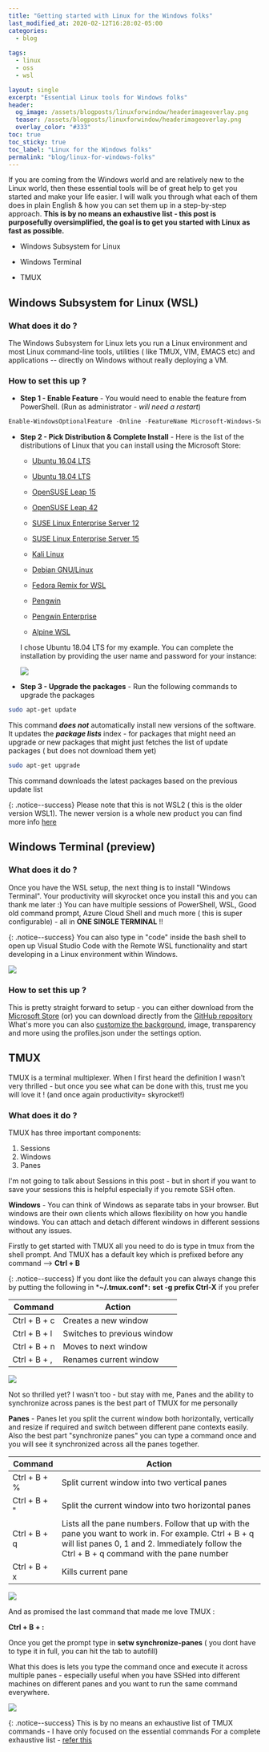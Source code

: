```yaml
---
title: "Getting started with Linux for the Windows folks"
last_modified_at: 2020-02-12T16:28:02-05:00
categories:
  - blog
  
tags:
  - linux
  - oss
  - wsl

layout: single
excerpt: "Essential Linux tools for Windows folks"
header:
  og_image: /assets/blogposts/linuxforwindow/headerimageoverlay.png
  teaser: /assets/blogposts/linuxforwindow/headerimageoverlay.png
  overlay_color: "#333"
toc: true
toc_sticky: true
toc_label: "Linux for the Windows folks"
permalink: "blog/linux-for-windows-folks"
---
```




If you are coming from the Windows world and are relatively new to the Linux world, then these essential tools will be of great help to get you started and make your life easier. I will walk you through what each of them does in plain English & how you can set them up in a step-by-step approach. **This is by no means an exhaustive list - this post is purposefully oversimplified, the goal is to get you started with Linux as fast as possible.**



- Windows Subsystem for Linux

- Windows Terminal 

- TMUX

  

## Windows Subsystem for Linux (WSL)



### What does it do ? 

The Windows Subsystem for Linux lets you run a Linux environment and most Linux command-line tools, utilities ( like TMUX, VIM, EMACS etc) and applications -- directly on Windows without really deploying a VM.  



### How to set this up ? 

- **Step 1 - Enable Feature** - You would need to enable the feature from PowerShell. (Run as administrator - *will need a restart*)

```powershell
Enable-WindowsOptionalFeature -Online -FeatureName Microsoft-Windows-Subsystem-Linux
```

- **Step 2 - Pick Distribution & Complete Install** - Here is the list of the distributions of Linux that you can install using the Microsoft Store: 

  - [Ubuntu 16.04 LTS](https://www.microsoft.com/store/apps/9pjn388hp8c9)

  - [Ubuntu 18.04 LTS](https://www.microsoft.com/store/apps/9N9TNGVNDL3Q)

  - [OpenSUSE Leap 15](https://www.microsoft.com/store/apps/9n1tb6fpvj8c)

  - [OpenSUSE Leap 42](https://www.microsoft.com/store/apps/9njvjts82tjx)

  - [SUSE Linux Enterprise Server 12](https://www.microsoft.com/store/apps/9p32mwbh6cns)

  - [SUSE Linux Enterprise Server 15](https://www.microsoft.com/store/apps/9pmw35d7fnlx)

  - [Kali Linux](https://www.microsoft.com/store/apps/9PKR34TNCV07)

  - [Debian GNU/Linux](https://www.microsoft.com/store/apps/9MSVKQC78PK6)

  - [Fedora Remix for WSL](https://www.microsoft.com/store/apps/9n6gdm4k2hnc)

  - [Pengwin](https://www.microsoft.com/store/apps/9NV1GV1PXZ6P)

  - [Pengwin Enterprise](https://www.microsoft.com/store/apps/9N8LP0X93VCP)

  - [Alpine WSL](https://www.microsoft.com/store/apps/9p804crf0395) 

    

  I chose Ubuntu 18.04 LTS for my example. You can complete the installation by providing the user name and password for your instance: 

  ![](/assets/blogposts/linuxforwindow/installubuntu.gif)

  

- **Step 3 - Upgrade the packages** - Run the following commands to upgrade the packages 



```bash
sudo apt-get update
```

This command ***does not*** automatically install new versions of the software. It updates the ***package lists*** index -  for packages that might need an upgrade or new packages that might just  fetches the list of update packages ( but does not download them yet)

```bash
sudo apt-get upgrade
```

This command downloads the latest packages based on the previous update list


{: .notice--success}
Please note that this is not WSL2 ( this is the older version WSL1). The newer version is a whole new product you can find more info [here](https://devblogs.microsoft.com/commandline/wsl-2-is-now-available-in-windows-insiders/)



## Windows Terminal (preview)

### What does it do ? 

Once you have the WSL setup, the next thing is to install "Windows Terminal". Your productivity will skyrocket once you install this and you can thank me later :) You can have multiple sessions of PowerShell, WSL, Good old command prompt, Azure Cloud Shell and much more ( this is super configurable) - all in **ONE SINGLE TERMINAL** !! 

{: .notice--success}
You can also type in "code" inside the bash shell to open up Visual Studio Code with the Remote WSL functionality and start developing in a Linux environment within Windows. 



![](/assets/blogposts/linuxforwindow/windowsterminal.gif)



### How to set this up ? 

This is pretty straight forward to setup - you can either download from the [Microsoft Store](https://www.microsoft.com/en-us/p/windows-terminal-preview/9n0dx20hk701#activetab=pivot:overviewtab) (or) you can download directly from the [GitHub repository](https://github.com/Microsoft/Terminal) What's more you can also [customize the background](https://www.howtogeek.com/426346/how-to-customize-the-new-windows-terminal-app/), image, transparency and more using the profiles.json under the settings option. 





## TMUX

TMUX is a terminal multiplexer. When I first heard the definition I wasn't very thrilled - but once you see what can be done with this, trust me you will love it ! (and once again productivity= skyrocket!)



### What does it do ?



TMUX has three important components: 

1. Sessions 
2. Windows 
3. Panes 



I'm not going to talk about Sessions in this post - but in short if you want to save your sessions this is helpful especially if you remote SSH often. 



**Windows** - You can think of Windows as separate tabs in your browser. But windows are their own clients which allows flexibility on how you handle windows. You can attach and detach different windows in different sessions without any issues. 

Firstly to get started with TMUX all you need to do is type in tmux from the shell prompt. And TMUX has a default key which is prefixed before any command --> **Ctrl + B**


{: .notice--success}
 If you dont like the default you can always change this by putting the following in ***~/.tmux.conf\*:** 
 **set -g prefix Ctrl-X** if you prefer

| Command      | Action                      |
| ------------ | --------------------------- |
| Ctrl + B + c | Creates a new window        |
| Ctrl + B + l | Switches to previous window |
| Ctrl + B + n | Moves to next window        |
| Ctrl + B + , | Renames current window      |



![](/assets/blogposts/linuxforwindow/tmux.gif)



Not so thrilled yet? I wasn't too - but stay with me, Panes and the ability to synchronize across panes is the best part of TMUX for me personally

**Panes**  - Panes let you split the current window both horizontally, vertically and resize if required and switch between different pane contexts easily. Also the best part "synchronize panes" you can type a command once and you will see it synchronized across all the panes together.



| Command      | Action                                                       |
| ------------ | ------------------------------------------------------------ |
| Ctrl + B + % | Split current window into two vertical panes                 |
| Ctrl + B + " | Split the current window into two horizontal panes           |
| Ctrl + B + q | Lists all the pane numbers. Follow that up with the pane you want to work in. For example. Ctrl + B + q will list panes 0, 1 and 2. Immediately follow the Ctrl + B + q command with the pane number |
| Ctrl + B + x | Kills current pane                                           |



![](/assets/blogposts/linuxforwindow/tmux-panes.gif)



And as promised the last command that made me love TMUX : 



**Ctrl + B + :**  

Once you get the prompt type in **setw synchronize-panes** ( you dont have to type it in full, you can hit the tab to autofill)

What this does is lets you type the command once and execute it across multiple panes - especially useful when you have SSHed into different machines on different panes and you want to run the same command everywhere. 

![](/assets/blogposts/linuxforwindow/pane-sync.gif)


{: .notice--success}
This is by no means an exhaustive list of TMUX commands - I have only focused on the essential commands For a complete exhaustive list - [refer this](https://tmuxcheatsheet.com/) 